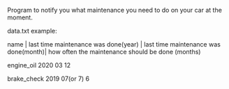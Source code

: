 Program to notify you what maintenance you need to do on your car at the moment.

data.txt example:

name | last time maintenance was done(year) | last time maintenance was done(month)| how often the maintenance should be done (months)

engine_oil	2020		03		12

brake_check	2019		07(or 7)	6
